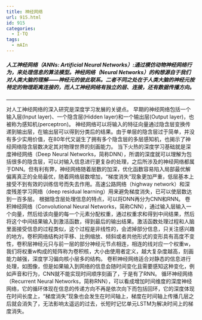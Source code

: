 ```yaml
---
title: 神经网络
url: 915.html
id: 915
categories:
  - I·TQ
tags:
  - mAIn
---
```


##### 人工神经网络（ANNs: Artificial Neural Networks）:通过模仿动物神经网络行为，来处理信息的算法模型。神经网络（Neural Networks）的构想源自于我们对人类大脑的理解——神经元的彼此联系。二者不同之处在于人类大脑的神经元按特定的物理距离连接的，而人工神经网络有独立的层、连接，还有数据传播方向。

* * *

对人工神经网络的深入研究是深度学习发展的关键点。 早期的神经网络包括一个输入层(Input layer)、一个隐含层(Hidden layer)和一个输出层(Output layer)，也被称为感知机(perceptron)。 神经网络可以将输入的特征向量通过隐含层变换传递到输出层，在输出层可以得到分类后的结果。由于单层的隐含层过于简单，并没有多少实用价值，在80年代又诞生了拥有多个隐含层的多层感知机，也揭示了神经网络隐含层数决定其对物理世界的刻画能力。 当下火热的深度学习基础就是深度神经网络（Deep Neural Networks，简称DNN），所谓的深度就可以理解为包括很多的隐含层，可以对输入信息进行更复杂的处理，之后所涉及的神经网络都属于DNN。但有利有弊，神经网络随着层数的加深，优化函数容易陷入局部最优解偏离真正的全局最优，随着网络层数增加，“梯度消失”现象更加严重，低层基本上接受不到有效的训练信号而失去作用。高速公路网络（highway network）和深度残差学习网络（deep residual learning）用来避免梯度消失，已可以使层数达到一百多层。 根据隐含层处理信息的特点，可以将DNN再分为CNN和RNN。 卷积神经网络（Convolutional Neural Networks，简称CNN），通过输入层输入一个向量，然后给该向量的每一个元素分配权重，通过权重求和得到中间结果，然后将这个中间结果输入到激活函数，得到最后的输出结果。激活函数处理过程和人脑里面接受信息的过程类似，这个过程是非线性的，会滤掉部分信息，只关注感兴趣的地方。卷积网络结构对平移、比例缩放、倾斜或者共他形式的变形具有高度不变性，卷积层神经元只与前一层的部分神经元节点相连，相连的线对应一个权重w，我们将权重w构成的矩阵称为卷积核，大小由使用者定义，越大复杂度越高，刻画能力越强，深度学习偏向核小层多的结构。 卷积神经网络适合对静态的信息进行处理，如图像，但是如果输入到网络的信息会随时间变化且需要感知这种变化，例如声音和行为，CNN就不能实现时间顺序刻画了，于是有了RNN。 循环神经网络（Recurrent Neural Networks，简称RNN），可以看成增加时间维度的深度神经网络，它的循环体现在信息的传递方向不再是依次向下而包括回环，它的深度体现在时间长度上，“梯度消失”现象也会发生在时间轴上，梯度在时间轴上传播几层之后就会消失了，无法影响太遥远的过去，长短时记忆单元LSTM为解决时间上的梯度消失。